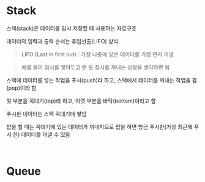 # Stack

<p>
스택(stack)은 데이터를 임시 저장할 때 사용하는 자료구조

데이터의 입력과 출력 순서는 후입선출(LIFO) 방식

> LIFO (Last in first out)
: 가장 나중에 넣은 데이터를 가장 먼저 꺼냄

> 예를 들어 접시를 쌓아두고 맨 윗 접시를 꺼내는 상황을 생각하면 됨

스택에 데이터를 넣는 작업을 푸시(push)라 하고, 스택에서 데이터를 꺼내는 작업을 팝(pop)이라 함

윗 부분을 꼭대기(top)라 하고, 아랫 부분을 바닥(bottom)이라고 함

푸시한 데이터는 스택 꼭대기에 쌓임

팝을 할 때는 꼭대기에 있는 데이터가 꺼내지므로 팝을 하면 방금 푸시한(가장 최근에 푸시 한) 데이터를 꺼낼 수 있음
</p>

<br>

# Queue